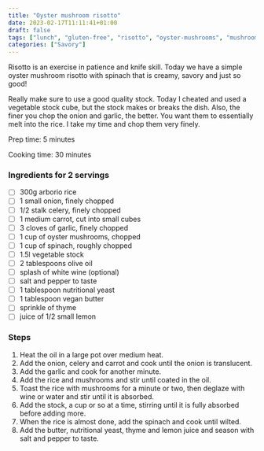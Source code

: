```yaml
---
title: "Oyster mushroom risotto"
date: 2023-02-17T11:11:41+01:00
draft: false
tags: ["lunch", "gluten-free", "risotto", "oyster-mushrooms", "mushrooms", "spinach", "italian"]
categories: ["Savory"]
---
```


Risotto is an exercise in patience and knife skill. Today we have a simple oyster mushroom risotto with spinach that is 
creamy, savory and just so good!

Really make sure to use a good quality stock. Today I cheated and used a vegetable stock cube, but the stock makes or breaks the dish.
Also, the finer you chop the onion and garlic, the better. You want them to essentially melt into the rice. I take my time and chop them very finely.


<div class="recipe">
Prep time: 5 minutes

Cooking time: 30 minutes

### Ingredients for 2 servings
- [ ] 300g arborio rice
- [ ] 1 small onion, finely chopped
- [ ] 1/2 stalk celery, finely chopped
- [ ] 1 medium carrot, cut into small cubes
- [ ] 3 cloves of garlic, finely chopped
- [ ] 1 cup of oyster mushrooms, chopped
- [ ] 1 cup of spinach, roughly chopped
- [ ] 1.5l vegetable stock
- [ ] 2 tablespoons olive oil
- [ ] splash of white wine (optional)
- [ ] salt and pepper to taste
- [ ] 1 tablespoon nutritional yeast
- [ ] 1 tablespoon vegan butter
- [ ] sprinkle of thyme
- [ ] juice of 1/2 small lemon

### Steps
1. Heat the oil in a large pot over medium heat.
2. Add the onion, celery and carrot and cook until the onion is translucent.
3. Add the garlic and cook for another minute.
4. Add the rice and mushrooms and stir until coated in the oil.
5. Toast the rice with mushrooms for a minute or two, then deglaze with wine or water and stir until it is absorbed.
6. Add the stock, a cup or so at a time, stirring until it is fully absorbed before adding more.
7. When the rice is almost done, add the spinach and cook until wilted.
8. Add the butter, nutritional yeast, thyme and lemon juice and season with salt and pepper to taste.

</div>

